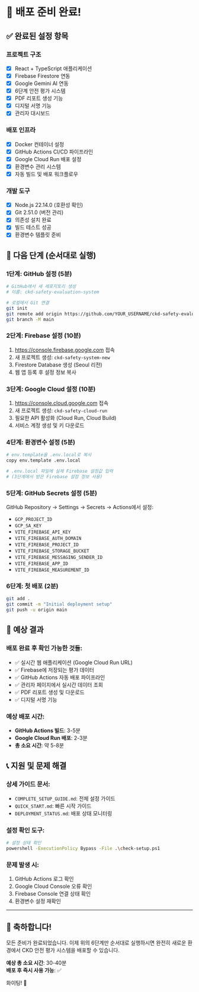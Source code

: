# 🎉 배포 준비 완료!

## ✅ 완료된 설정 항목

### 프로젝트 구조
- [x] React + TypeScript 애플리케이션
- [x] Firebase Firestore 연동
- [x] Google Gemini AI 연동  
- [x] 6단계 안전 평가 시스템
- [x] PDF 리포트 생성 기능
- [x] 디지털 서명 기능
- [x] 관리자 대시보드

### 배포 인프라
- [x] Docker 컨테이너 설정
- [x] GitHub Actions CI/CD 파이프라인
- [x] Google Cloud Run 배포 설정
- [x] 환경변수 관리 시스템
- [x] 자동 빌드 및 배포 워크플로우

### 개발 도구
- [x] Node.js 22.14.0 (호환성 확인)
- [x] Git 2.51.0 (버전 관리)
- [x] 의존성 설치 완료
- [x] 빌드 테스트 성공
- [x] 환경변수 템플릿 준비

## 🚀 다음 단계 (순서대로 실행)

### 1단계: GitHub 설정 (5분)
```bash
# GitHub에서 새 레포지토리 생성
# 이름: ckd-safety-evaluation-system

# 로컬에서 Git 연결
git init
git remote add origin https://github.com/YOUR_USERNAME/ckd-safety-evaluation-system.git
git branch -M main
```

### 2단계: Firebase 설정 (10분)
1. https://console.firebase.google.com 접속
2. 새 프로젝트 생성: `ckd-safety-system-new`
3. Firestore Database 생성 (Seoul 리전)
4. 웹 앱 등록 후 설정 정보 복사

### 3단계: Google Cloud 설정 (10분)
1. https://console.cloud.google.com 접속
2. 새 프로젝트 생성: `ckd-safety-cloud-run`
3. 필요한 API 활성화 (Cloud Run, Cloud Build)
4. 서비스 계정 생성 및 키 다운로드

### 4단계: 환경변수 설정 (5분)
```bash
# env.template을 .env.local로 복사
copy env.template .env.local

# .env.local 파일에 실제 Firebase 설정값 입력
# (3단계에서 받은 Firebase 설정 정보 사용)
```

### 5단계: GitHub Secrets 설정 (5분)
GitHub Repository → Settings → Secrets → Actions에서 설정:
- `GCP_PROJECT_ID`
- `GCP_SA_KEY`
- `VITE_FIREBASE_API_KEY`
- `VITE_FIREBASE_AUTH_DOMAIN`
- `VITE_FIREBASE_PROJECT_ID`
- `VITE_FIREBASE_STORAGE_BUCKET`
- `VITE_FIREBASE_MESSAGING_SENDER_ID`
- `VITE_FIREBASE_APP_ID`
- `VITE_FIREBASE_MEASUREMENT_ID`

### 6단계: 첫 배포 (2분)
```bash
git add .
git commit -m "Initial deployment setup"
git push -u origin main
```

## 🎯 예상 결과

### 배포 완료 후 확인 가능한 것들:
- ✅ 실시간 웹 애플리케이션 (Google Cloud Run URL)
- ✅ Firebase에 저장되는 평가 데이터
- ✅ GitHub Actions 자동 배포 파이프라인
- ✅ 관리자 페이지에서 실시간 데이터 조회
- ✅ PDF 리포트 생성 및 다운로드
- ✅ 디지털 서명 기능

### 예상 배포 시간:
- **GitHub Actions 빌드**: 3-5분
- **Google Cloud Run 배포**: 2-3분
- **총 소요 시간**: 약 5-8분

## 📞 지원 및 문제 해결

### 상세 가이드 문서:
- `COMPLETE_SETUP_GUIDE.md`: 전체 설정 가이드
- `QUICK_START.md`: 빠른 시작 가이드
- `DEPLOYMENT_STATUS.md`: 배포 상태 모니터링

### 설정 확인 도구:
```bash
# 설정 상태 확인
powershell -ExecutionPolicy Bypass -File .\check-setup.ps1
```

### 문제 발생 시:
1. GitHub Actions 로그 확인
2. Google Cloud Console 오류 확인
3. Firebase Console 연결 상태 확인
4. 환경변수 설정 재확인

---

## 🎊 축하합니다!

모든 준비가 완료되었습니다. 이제 위의 6단계만 순서대로 실행하시면 완전히 새로운 환경에서 CKD 안전 평가 시스템을 배포할 수 있습니다.

**예상 총 소요 시간**: 30-40분  
**배포 후 즉시 사용 가능**: ✅

화이팅! 🚀
